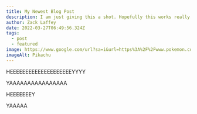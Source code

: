 ```yaml
---
title: My Newest Blog Post
description: I am just giving this a shot. Hopefully this works really well.
author: Zack Laffey
date: 2022-03-27T06:49:56.324Z
tags:
  - post
  - featured
image: https://www.google.com/url?sa=i&url=https%3A%2F%2Fwww.pokemon.com%2Fus%2Fpokedex%2Fpikachu&psig=AOvVaw2hCyVJukfJycgbx5d9328V&ust=1648450129742000&source=images&cd=vfe&ved=0CAsQjRxqFwoTCNC_g7XZ5fYCFQAAAAAdAAAAABAE
imageAlt: Pikachu
---
```

HEEEEEEEEEEEEEEEEEEEEYYYY

YAAAAAAAAAAAAAAAA

HEEEEEEEY

YAAAAA